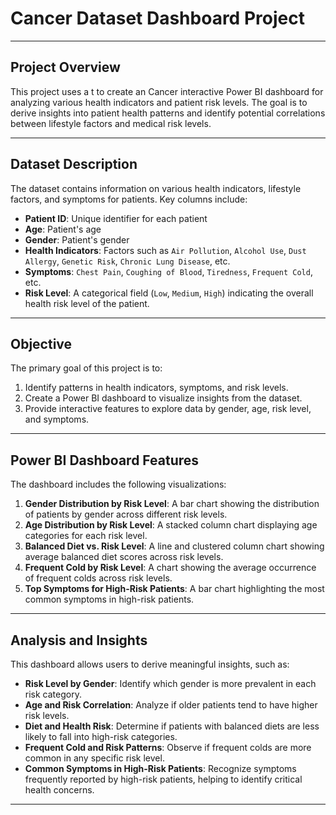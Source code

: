 # Cancer Dataset Dashboard Project



---

## Project Overview
This project uses a t to create an Cancer  interactive Power BI dashboard for analyzing various health indicators and patient risk levels. The goal is to derive insights into patient health patterns and identify potential correlations between lifestyle factors and medical risk levels.

---

## Dataset Description
The dataset contains information on various health indicators, lifestyle factors, and symptoms for patients. Key columns include:
- **Patient ID**: Unique identifier for each patient
- **Age**: Patient's age
- **Gender**: Patient's gender
- **Health Indicators**: Factors such as `Air Pollution`, `Alcohol Use`, `Dust Allergy`, `Genetic Risk`, `Chronic Lung Disease`, etc.
- **Symptoms**: `Chest Pain`, `Coughing of Blood`, `Tiredness`, `Frequent Cold`, etc.
- **Risk Level**: A categorical field (`Low`, `Medium`, `High`) indicating the overall health risk level of the patient.

---

## Objective
The primary goal of this project is to:
1. Identify patterns in health indicators, symptoms, and risk levels.
2. Create a Power BI dashboard to visualize insights from the dataset.
3. Provide interactive features to explore data by gender, age, risk level, and symptoms.

---

## Power BI Dashboard Features
The dashboard includes the following visualizations:
1. **Gender Distribution by Risk Level**: A bar chart showing the distribution of patients by gender across different risk levels.
2. **Age Distribution by Risk Level**: A stacked column chart displaying age categories for each risk level.
3. **Balanced Diet vs. Risk Level**: A line and clustered column chart showing average balanced diet scores across risk levels.
4. **Frequent Cold by Risk Level**: A chart showing the average occurrence of frequent colds across risk levels.
5. **Top Symptoms for High-Risk Patients**: A bar chart highlighting the most common symptoms in high-risk patients.

---

## Analysis and Insights
This dashboard allows users to derive meaningful insights, such as:
- **Risk Level by Gender**: Identify which gender is more prevalent in each risk category.
- **Age and Risk Correlation**: Analyze if older patients tend to have higher risk levels.
- **Diet and Health Risk**: Determine if patients with balanced diets are less likely to fall into high-risk categories.
- **Frequent Cold and Risk Patterns**: Observe if frequent colds are more common in any specific risk level.
- **Common Symptoms in High-Risk Patients**: Recognize symptoms frequently reported by high-risk patients, helping to identify critical health concerns.

---
